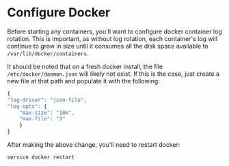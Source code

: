 # Configure Docker

Before starting any containers, you'll want to configure docker container log rotation. This is important, as without log rotation, each container's log will continue to grow in size until it consumes all the disk space available to `/var/lib/docker/containers`.

It should be noted that on a fresh docker install, the file `/etc/docker/daemon.json` will likely not exist. If this is the case, just create a new file at that path and populate it with the following:

```javascript
{
"log-driver": "json-file",
"log-opts": {
    "max-size": "10m",
    "max-file": "3"
    }
}
```

After making the above change, you'll need to restart docker:

```bash
service docker restart
```

